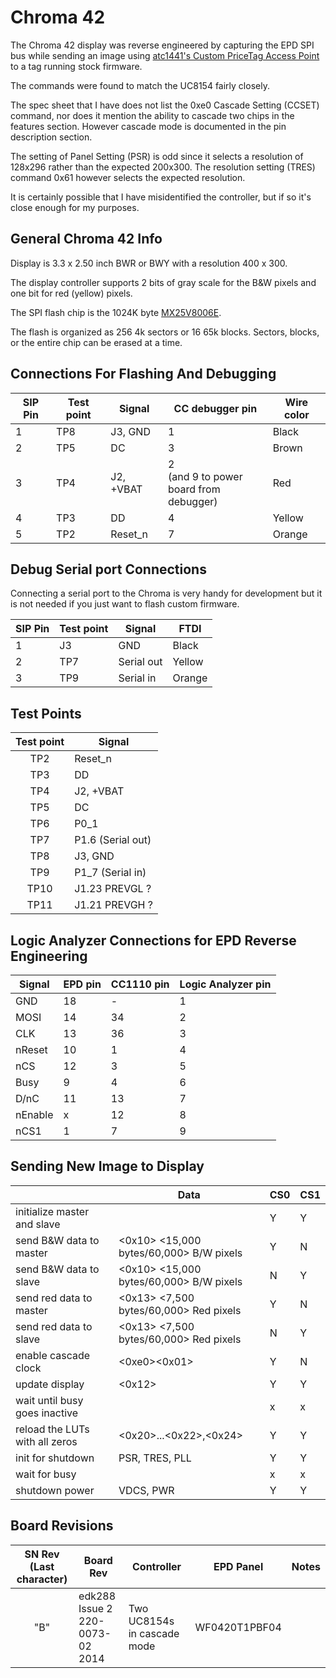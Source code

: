 # Chroma 42

The Chroma 42 display was reverse engineered by capturing the EPD SPI bus while 
sending an image using [atc1441's Custom PriceTag Access Point](https://github.com/atc1441/E-Paper_Pricetags/tree/main/Custom_PriceTag_AccesPoint) 
to a tag running stock firmware.

The commands were found to match the UC8154 fairly closely.  

The spec sheet that I have does not list the 0xe0 Cascade Setting (CCSET) 
command, nor does it mention the ability to cascade two chips in the features 
section. However cascade mode is documented in the pin description section.

The setting of Panel Setting (PSR) is odd since it selects a resolution
of 128x296 rather than the expected 200x300.  The resolution setting (TRES)
command 0x61 however selects the expected resolution.

It is certainly possible that I have misidentified the controller, but
if so it's close enough for my purposes.

## General Chroma 42 Info

Display is 3.3 x 2.50 inch BWR or BWY with a resolution 400 x 300.

The display controller supports 2 bits of gray scale for the B&W pixels and
one bit for red (yellow) pixels. 

The SPI flash chip is the 1024K byte [MX25V8006E](https://www.macronix.com/Lists/Datasheet/Attachments/8645/MX25V8006E,%202.5V,%208Mb,%20v1.7.pdf).

The flash is organized as 256 4k sectors or 16 65k blocks. Sectors, blocks, or 
the entire chip can be erased at a time.

## Connections For Flashing And Debugging

| SIP Pin | Test point | Signal | CC debugger pin | Wire color|
|-|-|-|-|-|
|1|TP8 | J3, GND |  1 | Black |
|2|TP5 | DC | 3 | Brown |
|3|TP4| J2, +VBAT | 2 <br>(and 9 to power <br>board from debugger) |Red|
|4|TP3 | DD | 4 |Yellow|
|5|TP2  | Reset_n | 7 |Orange|

## Debug Serial port Connections

Connecting a serial port to the Chroma is very handy for development 
but it is not needed if you just want to flash custom firmware.

| SIP Pin | Test point | Signal | FTDI |
|-|-|-|-|
|1|J3  | GND | Black |
|2|TP7 | Serial out | Yellow |
|3|TP9 | Serial in | Orange |

## Test Points

| Test point | Signal | 
|:-:|-|
| TP2  | Reset_n |
|TP3 | DD |
|TP4| J2, +VBAT | 
|TP5 | DC | 
|TP6 | P0_1 |
|TP7 | P1.6 (Serial out) |
|TP8 | J3, GND |
|TP9 | P1_7 (Serial in) |
|TP10| J1.23 PREVGL ?|
|TP11 | J1.21 PREVGH ? |

## Logic Analyzer Connections for EPD Reverse Engineering

| Signal | EPD pin | CC1110 pin | Logic Analyzer pin |
| -|-| -| - |
| GND | 18 |  - | 1 |
| MOSI | 14 | 34  | 2 |
| CLK | 13 | 36  | 3 |
| nReset |10 | 1  | 4 |
| nCS | 12 | 3  | 5|
| Busy | 9 | 4  | 6|
| D/nC | 11 | 13  | 7|
| nEnable | x | 12 | 8|
| nCS1 | 1 | 7 | 9|

## Sending New Image to Display

|| Data | CS0 | CS1 |
|-| -| -| -|
|initialize master and slave|<init commands> |Y|Y|
|send B&W data to master |<0x10> <15,000 bytes/60,000> B/W pixels| Y | N |
|send B&W data to slave |<0x10> <15,000 bytes/60,000> B/W pixels| N | Y |
|send red data to master |<0x13> <7,500 bytes/60,000> Red pixels| Y | N |
|send red data to slave|<0x13> <7,500 bytes/60,000> Red pixels| N | Y |
|enable cascade clock|<0xe0><0x01>|Y | N |
|update display|<0x12>|Y | Y |
|wait until busy goes inactive ||x | x |
|reload the LUTs with all zeros|<0x20>...<0x22>,<0x24>|Y|Y|
|init for shutdown |PSR, TRES, PLL|Y|Y|
|wait for busy||x | x |
|shutdown power |VDCS, PWR|Y|Y|

## Board Revisions

| SN Rev<br>(Last character)|Board Rev | Controller | EPD Panel | Notes |
| :-: | - | - | - | - |
| "B" | edk288 Issue 2<br>220-0073-02<br>2014| Two UC8154s in cascade mode | WF0420T1PBF04 | 

